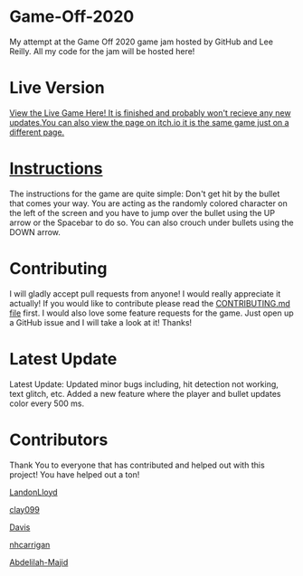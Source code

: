 # Game-Off-2020
My attempt at the Game Off 2020 game jam hosted by GitHub and Lee Reilly. All my code for the jam will be hosted here!

# Live Version
[View the Live Game Here! It is finished and probably won't recieve any new updates.](https://landonlloyd.github.io/Game-Off-2020/)[You can also view the page on itch.io it is the same game just on a different page.](https://landonlloyd2.itch.io/moonshot)

# [Instructions](https://landonlloyd.github.io/Game-Off-2020/Instructions/index.html)
The instructions for the game are quite simple: Don't get hit by the bullet that comes your way. You are acting as the randomly colored character on the left of the screen and you have to jump over the bullet using the UP arrow or the Spacebar to do so. You can also crouch under bullets using the DOWN arrow.

# Contributing
I will gladly accept pull requests from anyone! I would really appreciate it actually! If you would like to contribute please read the [CONTRIBUTING.md file](https://github.com/LandonLloyd/Game-Off-2020/blob/main/CONTRIBUTING.md) first. I would also love some feature requests for the game. Just open up a GitHub issue and I will take a look at it! Thanks!

# Latest Update
Latest Update: Updated minor bugs including, hit detection not working, text glitch, etc. Added a new feature where the player and bullet updates color every 500 ms. 

# Contributors
Thank You to everyone that has contributed and helped out with this project! You have helped out a ton!

[LandonLloyd](https://github.com/LandonLloyd)

[clay099](https://github.com/clay099)

[Davis](https://github.com/dlloyd10)

[nhcarrigan](https://github.com/nhcarrigan)

[Abdelilah-Majid](https://github.com/Abdelilah-Majid)
